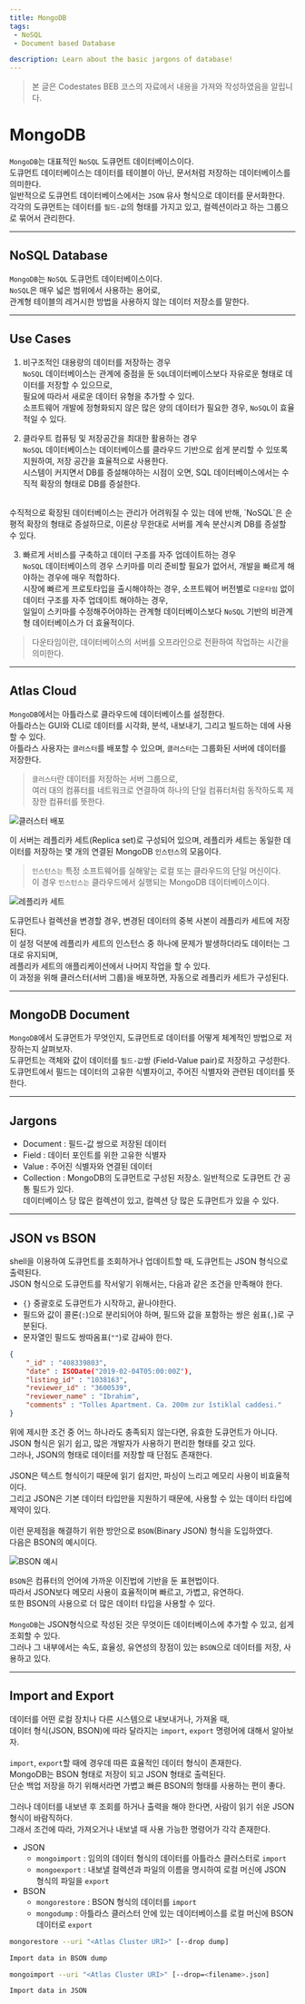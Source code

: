 ```yaml
---
title: MongoDB
tags: 
 - NoSQL
 - Document based Database

description: Learn about the basic jargons of database!
---
```


> 본 글은 Codestates BEB 코스의 자료에서 내용을 가져와 작성하였음을 알립니다.  

<!-- {% include alert.html type="danger" title="Warning!" content="이 문서는 아직 미완성 문서입니다." %} -->

# MongoDB
`MongoDB`는 대표적인 `NoSQL` 도큐먼트 데이터베이스이다.  
도큐먼트 데이터베이스는 데이터를 테이블이 아닌, 문서처럼 저장하는 데이터베이스를 의미한다.  
일반적으로 도큐먼트 데이터베이스에서는 `JSON` 유사 형식으로 데이터를 문서화한다.  
각각의 도큐먼트는 데이터를 `필드-값`의 형태를 가지고 있고, 컬렉션이라고 하는 그룹으로 묶어서 관리한다.  

---

## NoSQL Database
`MongoDB`는 `NoSQL` 도큐먼트 데이터베이스이다.  
`NoSQL`은 매우 넓은 범위에서 사용하는 용어로,  
관계형 테이블의 레거시한 방법을 사용하지 않는 데이터 저장소를 말한다.  

---

## Use Cases
1. 비구조적인 대용량의 데이터를 저장하는 경우  
`NoSQL` 데이터베이스는 관계에 중점을 둔 `SQL`데이터베이스보다 자유로운 형태로 데이터를 저장할 수 있으므로,  
필요에 따라서 새로운 데이터 유형을 추가할 수 있다.  
소프트웨어 개발에 정형화되지 않은 많은 양의 데이터가 필요한 경우, `NoSQL`이 효율적일 수 있다.  

2. 클라우트 컴퓨팅 및 저장공간을 최대한 활용하는 경우  
`NoSQL` 데이터베이스는 데이터베이스를 클라우드 기반으로 쉽게 분리할 수 있또록 지원하여, 저장 공간을 효율적으로 사용한다.  
시스템이 커지면서 DB를 증설해야하는 시점이 오면, SQL 데이터베이스에서는 수직적 확장의 형태로 DB를 증설한다.  
<br>
수직적으로 확장된 데이터베이스는 관리가 어려워질 수 있는 데에 반해,  
`NoSQL`은 순평적 확장의 형태로 증설하므로, 이론상 무한대로 서버를 계속 분산시켜 DB를 증설할 수 있다.  

3. 빠르게 서비스를 구축하고 데이터 구조를 자주 업데이트하는 경우  
`NoSQL` 데이터베이스의 경우 스키마를 미리 준비할 필요가 없어서, 개발을 빠르게 해야하는 경우에 매우 적합하다.  
시장에 빠르게 프로토타입을 출시해야하는 경우, 소프트웨어 버전별로 `다운타임` 없이 데이터 구조를 자주 업데이트 해야하는 경우,  
일일이 스키마를 수정해주어야하는 관계형 데이터베이스보다 `NoSQL` 기반의 비관계형 데이터베이스가 더 효율적이다.  

> 다운타임이란, 데이터베이스의 서버를 오프라인으로 전환하여 작업하는 시간을 의미한다.  

---

## Atlas Cloud
`MongoDB`에서는 아틀라스로 클라우드에 데이터베이스를 설정한다.  
아틀라스는 GUI와 CLI로 데이터를 시각화, 분석, 내보내기, 그리고 빌드하는 데에 사용할 수 있다.  
아틀라스 사용자는 `클러스터`를 배포할 수 있으며, `클러스터`는 그룹화된 서버에 데이터를 저장한다.  
> `클러스터`란 데이터를 저장하는 서버 그룹으로,  
> 여러 대의 컴퓨터를 네트워크로 연결하여 하나의 단일 컴퓨터처럼 동작하도록 제장한 컴퓨터를 뜻한다.  

![클러스터 배포](../../assets/img/cluster-deployment.png)  

이 서버는 레플리카 세트(Replica set)로 구성되어 있으며, 레플리카 세트는 동일한 데이터를 저장하는 몇 개의 연결된 MongoDB `인스턴스`의 모음이다.  
> `인스턴스는` 특정 소프트웨어를 실해앟는 로컬 또는 클라우드의 단일 머신이다.  
> 이 경우 `인스턴스는` 클라우드에서 실행되는 MongoDB 데이터베이스이다.  

![레플리카 세트](../../assets/img/replica-set.png)  

도큐먼트나 컬렉션을 변경할 경우, 변경된 데이터의 중복 사본이 레플리카 세트에 저장된다.  
이 설정 덕분에 레플리카 세트의 인스턴스 중 하나에 문제가 발생하더라도 데이터는 그대로 유지되며,   
레플리카 세트의 애플리케이션에서 나머지 작업을 할 수 있다.  
이 과정을 위해 클러스터(서버 그룹)을 배포하면, 자동으로 레플리카 세트가 구성된다.  

---

## MongoDB Document
`MongoDB`에서 도큐먼트가 무엇인지, 도큐먼트로 데이터를 어떻게 체계적인 방법으로 저장하는지 살펴보자.  
도큐먼트는 객체와 값이 데이터를 `필드-값`쌍 (Field-Value pair)로 저장하고 구성한다.  
도큐먼트에서 필드는 데이터의 고유한 식별자이고, 주어진 식별자와 관련된 데이터를 뜻한다.  

---

## Jargons
- Document : 필드-값 쌍으로 저장된 데이터  
- Field : 데이터 포인트를 위한 고유한 식별자  
- Value : 주어진 식별자와 연결된 데이터  
- Collection : MongoDB의 도큐먼트로 구성된 저장소. 일반적으로 도큐먼트 간 공통 필드가 있다.  
데이터베이스 당 많은 컬렉션이 있고, 컬렉션 당 많은 도큐먼트가 있을 수 있다.  

---

## JSON vs BSON
shell을 이용하여 도큐먼트를 조회하거나 업데이트할 때, 도큐먼트는 JSON 형식으로 출력된다.  
JSON 형식으로 도큐먼트를 작서앟기 위해서는, 다음과 같은 조건을 만족해야 한다.  
- `{}` 중괄호로 도큐먼트가 시작하고, 끝나야한다.  
- 필드와 값이 콜론(`:`)으로 분리되어야 하며, 필드와 값을 포함하는 쌍은 쉼표(`,`)로 구분된다.  
- 문자열인 필드도 쌍따옴표(`""`)로 감싸야 한다.  

```json
{
    "_id" : "408339803",
    "date" : ISODate("2019-02-04T05:00:00Z"),
    "listing_id" : "1038163",
    "reviewer_id" : "3600539",
    "reviewer_name" : "Ibrahim",
    "comments" : "Tolles Apartment. Ca. 200m zur îstiklal caddesi."
}
```

위에 제시한 조건 중 어느 하나라도 충족되지 않는다면, 유효한 도큐먼트가 아니다.  
JSON 형식은 읽기 쉽고, 많은 개발자가 사용하기 편리한 형태를 갖고 있다.  
그러나, JSON의 형태로 데이터를 저장할 때 단점도 존재한다.  
<br>
JSON은 텍스트 형식이기 때문에 읽기 쉽지만, 파싱이 느리고 메모리 사용이 비효율적이다.  
그리고 JSON은 기본 데이터 타입만을 지원하기 때문에, 사용할 수 있는 데이터 타입에 제약이 있다.  
<br>
이런 문제점을 해결하기 위한 방안으로 `BSON`(Binary JSON) 형식을 도입하였다.  
다음은 BSON의 예시이다.  

![BSON 예시](../../assets/img/bson.png)  

`BSON`은 컴퓨터의 언어에 가까운 이진법에 기반을 둔 표현법이다.  
따라서 JSON보다 메모리 사용이 효율적이며 빠르고, 가볍고, 유연하다.  
또한 BSON의 사용으로 더 많은 데이터 타입을 사용할 수 있다.  
<br>
`MongoDB`는 JSON형식으로 작성된 것은 무엇이든 데이터베이스에 추가할 수 있고, 쉽게 조회할 수 있다.  
그러나 그 내부에서는 속도, 효율성, 유연성의 장점이 있는 `BSON`으로 데이터를 저장, 사용하고 있다.  

---

## Import and Export
데이터를 어떤 로컬 장치나 다른 시스템으로 내보내거나, 가져올 때,  
데이터 형식(JSON, BSON)에 따라 달라지는 `import`, `export` 명령어에 대해서 알아보자.  
<br>
`import`, `export`할 때에 경우데 따른 효율적인 데이터 형식이 존재한다.  
MongoDB는 BSON 형태로 저장이 되고 JSON 형태로 출력된다.  
단순 백업 저장을 하기 위해서라면 가볍고 빠른 BSON의 형태를 사용하는 편이 좋다.  
<br>
그러나 데이터를 내보낸 후 조회를 하거나 출력을 해야 한다면, 사람이 읽기 쉬운 JSON 형식이 바람직하다.  
그래서 조건에 따라, 가져오거나 내보낼 때 사용 가능한 명령어가 각각 존재한다.  

- JSON
    * `mongoimport` : 임의의 데이터 형식의 데이터를 아틀라스 클러스터로 `import`
    * `mongoexport` : 내보낼 컬렉션과 파일의 이름을 명시하여 로컬 머신에 JSON 형식의 파일을 `export`
- BSON
    * `mongorestore` : BSON 형식의 데이터를 `import`
    * `mongodump` : 아틀라스 클러스터 안에 있는 데이터베이스를 로컬 머신에 BSON 데이터로 `export`

```bash
mongorestore --uri "<Atlas Cluster URI>" [--drop dump]

Import data in BSON dump

mongoimport --uri "<Atlas Cluster URI>" [--drop=<filename>.json]

Import data in JSON
```